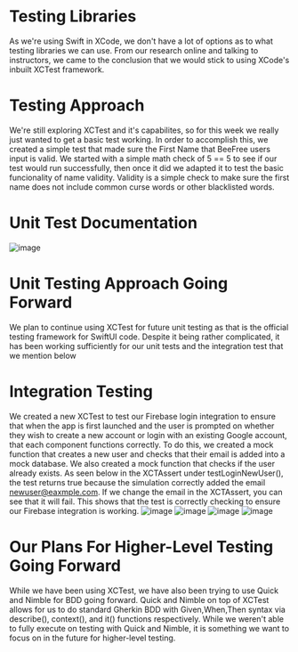 # Testing Libraries
As we're using Swift in XCode, we don't have a lot of options as to what testing libraries we can use. From our research online and talking to instructors, we came to the conclusion that we would stick to using XCode's inbuilt XCTest framework. 

# Testing Approach
We're still exploring XCTest and it's capabilites, so for this week we really just wanted to get a basic test working. In order to accomplish this, we created a simple test that made sure the First Name that BeeFree users input is valid. We started with a simple math check of 5 == 5 to see if our test would run successfully, then once it did we adapted it to test the basic funcionality of name validity.  Validity is a simple check to make sure the first name does not include common curse words or other blacklisted words. 

# Unit Test Documentation
![image](https://github.com/ucsb-cs148-w24/project-pj12-appblocker/assets/52797797/de143467-c5ba-41ac-b347-33bb4db3b8dd)

# Unit Testing Approach Going Forward
We plan to continue using XCTest for future unit testing as that is the official testing framework for SwiftUI code. Despite it being rather complicated, it has been working sufficiently for our unit tests and the integration test that we mention below 

# Integration Testing 
We created a new XCTest to test our Firebase login integration to ensure that when the app is first launched and the user is prompted on whether they wish to create a new account or login with an existing Google account, that each component functions correctly. To do this, we created a mock function that creates a new user and checks that their email is added into a mock database. We also created a mock function that checks if the user already exists. As seen below in the XCTAssert under testLoginNewUser(), the test returns true because the simulation correctly added the email newuser@eaxmple.com. If we change the email in the XCTAssert, you can see that it will fail. This shows that the test is correctly checking to ensure our Firebase integration is working.
![image](https://github.com/ucsb-cs148-w24/project-pj12-appblocker/assets/91865075/ab10584e-2c31-4979-a7fb-17410cebdd86)
![image](https://github.com/ucsb-cs148-w24/project-pj12-appblocker/assets/91865075/0de71175-baa0-48f8-89fc-98279166b643)
![image](https://github.com/ucsb-cs148-w24/project-pj12-appblocker/assets/91865075/c704e6c2-9181-43b3-af43-84d2265b1179)
![image](https://github.com/ucsb-cs148-w24/project-pj12-appblocker/assets/91865075/401b871d-156e-41aa-87cb-794c65dc39f9)

# Our Plans For Higher-Level Testing Going Forward
While we have been using XCTest, we have also been trying to use Quick and Nimble for BDD going forward. Quick and Nimble on top of XCTest allows for us to do standard Gherkin BDD with Given,When,Then syntax via describe(), context(), and it() functions respectively. While we weren't able to fully execute on testing with Quick and Nimble, it is something we want to focus on in the future for higher-level testing.
